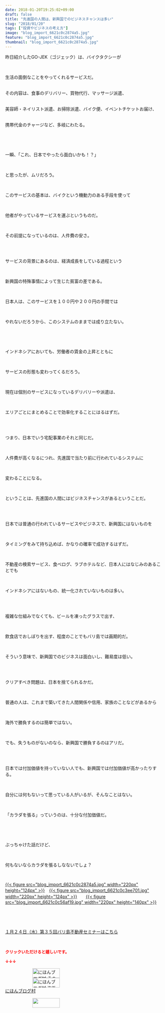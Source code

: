 ```yaml
---
date: 2018-01-20T19:25:02+09:00
draft: false
title: "先進国の人間は、新興国でのビジネスチャンスは多い"
slug: "2018/01/20"
tags: ["投資やビジネスの考え方"]
image: "blog_import_6621c0c2874a5.jpg"
feature: "blog_import_6621c0c2874a5.jpg"
thumbnail: "blog_import_6621c0c2874a5.jpg"
---
```

<p>昨日紹介したGO-JEK（ゴジェック）は、バイクタクシーが</p><p> </p><p>生活の面倒なことをやってくれるサービスだ。</p><p><br/>その内容は、食事のデリバリー、買物代行、マッサージ派遣、</p><p><br/>美容師・ネイリスト派遣、お掃除派遣、バイク便、イベントチケットお届け、</p><p><br/>携帯代金のチャージなど、多岐にわたる。</p><p> </p><p> </p><p>一瞬、「これ、日本でやったら面白いかも！？」</p><p> </p><p>と思ったが、ムリだろう。</p><p> </p><p>このサービスの基本は、バイクという機動力のある手段を使って</p><p> </p><p>他者がやっているサービスを運ぶというものだ。</p><p> </p><p>その前提になっているのは、人件費の安さ。</p><p> </p><p><br/>サービスの背景にあるのは、経済成長をしている過程という</p><p> </p><p>新興国の特殊事情によって生じた貧富の差である。</p><p> </p><p>日本人は、このサービスを１００円や２００円の手間では</p><p> </p><p>やれないだろうから、このシステムのままでは成り立たない。</p><p> </p><p> </p><p>インドネシアにおいても、労働者の賃金の上昇とともに</p><p> </p><p>サービスの形態も変わってくるだろう。</p><p> </p><p>現在は個別のサービスになっているデリバリーや派遣は、</p><p> </p><p>エリアごとにまとめることで効率化することにはるはずだ。</p><p> </p><p><br/>つまり、日本でいう宅配事業のそれと同じだ。</p><p> </p><p>人件費が高くなるにつれ、先進国で当たり前に行われているシステムに</p><p> </p><p>変わることになる。</p><p> </p><p>ということは、先進国の人間にはビジネスチャンスがあるということだ。</p><p> </p><p><br/>日本では普通の行われているサービスやビジネスで、新興国にはないものを</p><p> </p><p>タイミングをみて持ち込めば、かなりの確率で成功するはずだ。</p><p> </p><p>不動産の検索サービス、食べログ、ラブホテルなど、日本人にはなじみのあることでも</p><p> </p><p>インドネシアにはないもの、統一化されていないものは多い。</p><p> </p><p><br/>複雑な仕組みでなくても、ビールを凍ったグラスで出す、</p><p> </p><p>飲食店でおしぼりを出す、程度のことでもバリ島では画期的だ。</p><p> </p><p>そういう意味で、新興国でのビジネスは面白いし、難易度は低い。</p><p> </p><p><br/>クリアすべき問題は、日本を捨てられるかだ。</p><p> </p><p>普通の人は、これまで築いてきた人間関係や信用、家族のことなどがあるから</p><p> </p><p>海外で勝負するのは簡単ではない。</p><p> </p><p>でも、失うものがないのなら、新興国で勝負するのはアリだ。</p><p> </p><p><br/>日本では付加価値を持っていない人でも、新興国では付加価値が高かったりする。</p><p> </p><p>自分には何もないって思っている人がいるが、そんなことはない。</p><p> </p><p>「カラダを張る」っていうのは、十分な付加価値だ。</p><p> </p><p> </p><p>ぶっちゃけた話だけど、</p><p> </p><p>何もないならカラダを張るしなないでしょ？</p><p> </p><p><a href="blog_import_6621c0c2874a5.jpg">{{< figure src="blog_import_6621c0c2874a5.jpg" width="220px" height="124px" >}}</a>　<a href="blog_import_6621c0c3ee701.jpg">{{< figure src="blog_import_6621c0c3ee701.jpg" width="220px" height="124px" >}}</a>　　<a href="blog_import_6621c0c56af19.jpg">{{< figure src="blog_import_6621c0c56af19.jpg" width="220px" height="140px" >}}</a></p><p> </p><p> </p><p><a href="iin.co.jp" target="_blank">１月２４日（水）第３５回バリ島不動産セミナーはこちら</a></p><p> </p><p><font color="#ff0000" size="2"><strong>クリックいただけると嬉しいです。</strong></font></p><p><font color="#ff0000" size="2"><strong>↓↓↓</strong></font></p><p><a href="ranking.html?p_cid=01260127" id="&amp;blogmura_banner" target="_blank"><img alt="にほんブログ村 その他生活ブログ 不動産投資へ" border="0" height="31" src="data:image/svg+xml;charset=utf-8,%3Csvg%20xmlns%3D%22http%3A%2F%2Fwww.w3.org%2F2000%2Fsvg%22%20title%3D%22Placeholder%20for%20Images%22%20role%3D%22presentation%22%20viewBox%3D%220%200%2088%2031%22%20%2F%3E" width="88" data-src="https://img-proxy.blog-video.jp/images?url=http%3A%2F%2Flife.blogmura.com%2Fhudousantoushi%2Fimg%2Fhudousantoushi88_31.gif" style="aspect-ratio: auto 88 / 31;"/><noscript><img alt="にほんブログ村 その他生活ブログ 不動産投資へ" border="0" height="31" src="https://img-proxy.blog-video.jp/images?url=http%3A%2F%2Flife.blogmura.com%2Fhudousantoushi%2Fimg%2Fhudousantoushi88_31.gif" width="88"></noscript></a><br/><a href="ranking.html?p_cid=01260127" target="_blank"><img alt="にほんブログ村 海外生活ブログ バリ島情報へ" border="0" height="31" src="data:image/svg+xml;charset=utf-8,%3Csvg%20xmlns%3D%22http%3A%2F%2Fwww.w3.org%2F2000%2Fsvg%22%20title%3D%22Placeholder%20for%20Images%22%20role%3D%22presentation%22%20viewBox%3D%220%200%2088%2031%22%20%2F%3E" width="88" data-src="https://img-proxy.blog-video.jp/images?url=http%3A%2F%2Foverseas.blogmura.com%2Fbali%2Fimg%2Fbali88_31.gif" style="aspect-ratio: auto 88 / 31;"/><noscript><img alt="にほんブログ村 海外生活ブログ バリ島情報へ" border="0" height="31" src="https://img-proxy.blog-video.jp/images?url=http%3A%2F%2Foverseas.blogmura.com%2Fbali%2Fimg%2Fbali88_31.gif" width="88"></noscript></a><br/><a href="ranking.html?p_cid=01260127" target="_blank">にほんブログ村</a></p><p><a href="link.php?1804582" title="人気ブログランキングへ"><img border="0" height="31" src="data:image/svg+xml;charset=utf-8,%3Csvg%20xmlns%3D%22http%3A%2F%2Fwww.w3.org%2F2000%2Fsvg%22%20title%3D%22Placeholder%20for%20Images%22%20role%3D%22presentation%22%20viewBox%3D%220%200%2088%2031%22%20%2F%3E" width="88" data-src="https://blog.with2.net/img/banner/banner_22.gif" style="aspect-ratio: auto 88 / 31;"/><noscript><img border="0" height="31" src="https://blog.with2.net/img/banner/banner_22.gif" width="88"></noscript></a></p><p> </p>

